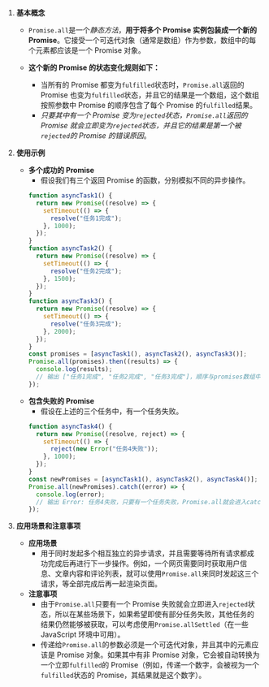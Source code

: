 1. **基本概念**

   - `Promise.all`是一个*静态方法*，**用于将多个 Promise 实例包装成一个新的 Promise**。它接受一个可迭代对象（通常是数组）作为参数，数组中的每个元素都应该是一个 Promise 对象。

   - **这个新的 Promise 的状态变化规则如下：**
     - 当所有的 Promise 都变为`fulfilled`状态时，`Promise.all`返回的 Promise 也变为`fulfilled`状态，并且它的结果是一个数组，这个数组按照参数中 Promise 的顺序包含了每个 Promise 的`fulfilled`结果。
     - *只要其中有一个 Promise 变为`rejected`状态，`Promise.all`返回的 Promise 就会立即变为`rejected`状态，并且它的结果是第一个被`rejected`的 Promise 的错误原因*。

2. **使用示例**

   - **多个成功的 Promise**
     - 假设我们有三个返回 Promise 的函数，分别模拟不同的异步操作。
     ```javascript
     function asyncTask1() {
       return new Promise((resolve) => {
         setTimeout(() => {
           resolve("任务1完成");
         }, 1000);
       });
     }
     function asyncTask2() {
       return new Promise((resolve) => {
         setTimeout(() => {
           resolve("任务2完成");
         }, 1500);
       });
     }
     function asyncTask3() {
       return new Promise((resolve) => {
         setTimeout(() => {
           resolve("任务3完成");
         }, 2000);
       });
     }
     const promises = [asyncTask1(), asyncTask2(), asyncTask3()];
     Promise.all(promises).then((results) => {
       console.log(results);
       // 输出 ["任务1完成", "任务2完成", "任务3完成"]，顺序与promises数组中的顺序一致
     });
     ```
   - **包含失败的 Promise**
     - 假设在上述的三个任务中，有一个任务失败。
     ```javascript
     function asyncTask4() {
       return new Promise((resolve, reject) => {
         setTimeout(() => {
           reject(new Error("任务4失败"));
         }, 1000);
       });
     }
     const newPromises = [asyncTask1(), asyncTask2(), asyncTask4()];
     Promise.all(newPromises).catch((error) => {
       console.log(error);
       // 输出 Error: 任务4失败，只要有一个任务失败，Promise.all就会进入catch状态
     });
     ```

3. **应用场景和注意事项**
   - **应用场景**
     - 用于同时发起多个相互独立的异步请求，并且需要等待所有请求都成功完成后再进行下一步操作。例如，一个网页需要同时获取用户信息、文章内容和评论列表，就可以使用`Promise.all`来同时发起这三个请求，等全部完成后再一起渲染页面。
   - **注意事项**
     - 由于`Promise.all`只要有一个 Promise 失败就会立即进入`rejected`状态，所以在某些场景下，如果希望即使有部分任务失败，其他任务的结果仍然能够被获取，可以考虑使用`Promise.allSettled`（在一些 JavaScript 环境中可用）。
     - 传递给`Promise.all`的参数必须是一个可迭代对象，并且其中的元素应该是 Promise 对象。如果其中有非 Promise 对象，它会被自动转换为一个立即`fulfilled`的 Promise（例如，传递一个数字，会被视为一个`fulfilled`状态的 Promise，其结果就是这个数字）。
